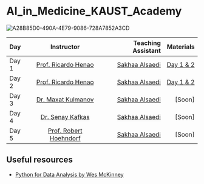 # AI_in_Medicine_KAUST_Academy

![A28B85D0-490A-4E79-9086-728A7852A3CD](https://github.com/Sakhaa-Alsaedi/AI_in_Medicine_KAUST_Academy/assets/42935314/5fb68114-a8c7-4429-ad5d-fa4d21adc351)



| Day | Instructor| Teaching Assistant     |Materials |
| :---         |     :---:      |          ---: |      ---: |
| Day 1  | [Prof. Ricardo Henao](https://www.kaust.edu.sa/en/study/faculty/ricardo-henao)   | [Sakhaa Alsaedi](https://cemse.kaust.edu.sa/cbrc/people/person/sakhaa-alsaedi)    | [Day 1 & 2](https://github.com/rhenaog/kacademy_kacst_day12)
| Day 2    | [Prof. Ricardo Henao](https://www.kaust.edu.sa/en/study/faculty/ricardo-henao)        | [Sakhaa Alsaedi](https://cemse.kaust.edu.sa/cbrc/people/person/sakhaa-alsaedi)      | [Day 1 & 2](https://github.com/rhenaog/kacademy_kacst_day12)
| Day 3 | [Dr. Maxat Kulmanov](https://cemse.kaust.edu.sa/people/person/maxat-kulmanov)     | [Sakhaa Alsaedi](https://cemse.kaust.edu.sa/cbrc/people/person/sakhaa-alsaedi)     |[Soon]
| Day 4   | [Dr. Senay Kafkas](https://cemse.kaust.edu.sa/cbrc/people/person/senay-kafkas)       | [Sakhaa Alsaedi](https://cemse.kaust.edu.sa/cbrc/people/person/sakhaa-alsaedi) |[Soon]
| Day 5  | [Prof. Robert Hoehndorf](https://cemse.kaust.edu.sa/cbrc/people/person/robert-hoehndorf)       | [Sakhaa Alsaedi](https://cemse.kaust.edu.sa/cbrc/people/person/sakhaa-alsaedi) |[Soon]


## Useful resources 
- [Python for Data Analysis by Wes McKinney](https://wesmckinney.com/book/)
